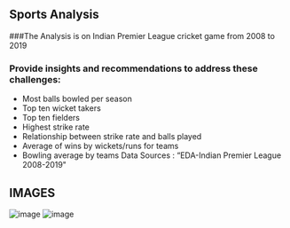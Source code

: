 ## Sports Analysis
###The Analysis is on Indian Premier League cricket game from 2008 to 2019
### Provide insights and recommendations to address these challenges:
* Most balls bowled per season
* Top ten wicket takers
* Top ten fielders
* Highest strike rate
* Relationship between strike rate and balls played
* Average of wins by wickets/runs for teams
* Bowling average by teams
Data Sources : “EDA-Indian Premier League 2008-2019"
## IMAGES
![image](https://github.com/khaledIskandarani1/the_spark_task2/assets/66411194/23d6332f-6a2e-4974-b5f0-21b3d2fa3f0e)
![image](https://github.com/khaledIskandarani1/the_spark_task2/assets/66411194/9f6cd755-44a5-4c43-8d70-bc79f5d99f8a)


